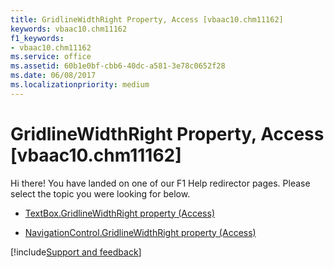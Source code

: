 ```yaml
---
title: GridlineWidthRight Property, Access [vbaac10.chm11162]
keywords: vbaac10.chm11162
f1_keywords:
- vbaac10.chm11162
ms.service: office
ms.assetid: 60b1e0bf-cbb6-40dc-a581-3e78c0652f28
ms.date: 06/08/2017
ms.localizationpriority: medium
---
```



# GridlineWidthRight Property, Access [vbaac10.chm11162]

Hi there! You have landed on one of our F1 Help redirector pages. Please select the topic you were looking for below.

- [TextBox.GridlineWidthRight property (Access)](https://msdn.microsoft.com/library/6abe0945-a6b9-72b2-e63c-1109fc7455a8%28Office.15%29.aspx)

- [NavigationControl.GridlineWidthRight property (Access)](https://msdn.microsoft.com/library/1649cfc6-d968-8e51-de44-1ece83c7a5ca%28Office.15%29.aspx)

[!include[Support and feedback](~/includes/feedback-boilerplate.md)]